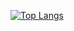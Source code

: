 [![Top Langs](https://readme-stats-vesi.vercel.app/api/top-langs/?username=Rileyjrjohns)](https://github.com/Rileyjrjohns/readme-stats)
